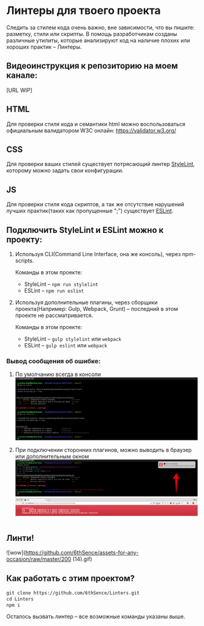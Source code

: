 # Линтеры для твоего проекта

Следить за стилем кода очень важно, вне зависимости, что вы пишите: разметку, стили или скрипты.
В помощь разработчикам созданы различные утилиты, которые анализируют код на наличие плохих или хороших практик – Линтеры.

## Видеоинструкция к репозиторию на моем канале:
[URL WIP]

## HTML

Для проверки стиля кода и семантики html можно воспользоваться официальным валидатором W3C онлайн: https://validator.w3.org/

## CSS

 Для проверки ваших стилей существует потрясающий линтер [StyleLint](http://stylelint.io/), которому можно задать свои конфигурации.

## JS

 Для проверки стиля кода скриптов, а так же отсутствие нарушений лучших практик(таких как пропущенные ";") существует [ESLint](http://eslint.org/).

## Подключить StyleLint и ESLint можно к проекту:

1. Используя CLI(Command Line Interface, она же консоль), через npm-scripts.

    Команды в этом проекте:
    - StyleLint – `npm run stylelint`
    - ESLint – `npm run eslint`

2. Используя дополнительные плагины, через сборщики проекта(Например: Gulp, Webpack, Grunt) – последний в этом проекте не рассматривается.

    Команды в этом проекте:
    - StyleLint – `gulp stylelint` или `webpack`
    - ESLint – `gulp eslint` или `webpack`

### Вывод сообщения об ошибке:
1. По умолчанию всегда в консоли
![CLI-screen](https://github.com/6thSence/Linters/raw/master/screens/CLI-screen.png)

2. При подключении сторонних плагинов, можно выводить в браузер или дополнительным окном
![Gulp-eslint](https://github.com/6thSence/Linters/raw/master/screens/gulp-eslint.png)
![Gupl-stylelint](https://github.com/6thSence/Linters/raw/master/screens/gulp-stylelint.png)

## Линти!

![wow](https://github.com/6thSence/assets-for-any-occasion/raw/master/200 (14).gif)

## Как работать с этим проектом?

```
git clone https://github.com/6thSence/Linters.git
cd Linters
npm i
```

Осталось вызвать линтер – все возможные команды указаны выше.
